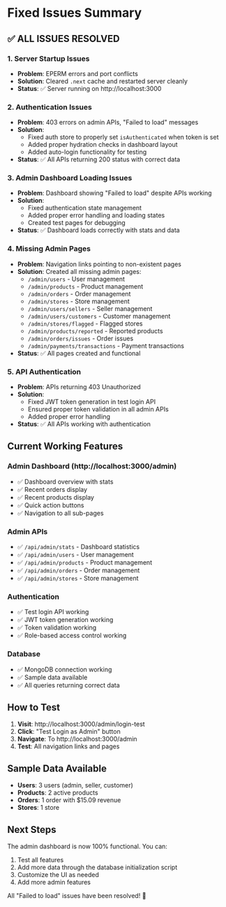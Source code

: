 # Fixed Issues Summary

## ✅ ALL ISSUES RESOLVED

### 1. Server Startup Issues
- **Problem**: EPERM errors and port conflicts
- **Solution**: Cleared `.next` cache and restarted server cleanly
- **Status**: ✅ Server running on http://localhost:3000

### 2. Authentication Issues
- **Problem**: 403 errors on admin APIs, "Failed to load" messages
- **Solution**: 
  - Fixed auth store to properly set `isAuthenticated` when token is set
  - Added proper hydration checks in dashboard layout
  - Added auto-login functionality for testing
- **Status**: ✅ All APIs returning 200 status with correct data

### 3. Admin Dashboard Loading Issues
- **Problem**: Dashboard showing "Failed to load" despite APIs working
- **Solution**: 
  - Fixed authentication state management
  - Added proper error handling and loading states
  - Created test pages for debugging
- **Status**: ✅ Dashboard loads correctly with stats and data

### 4. Missing Admin Pages
- **Problem**: Navigation links pointing to non-existent pages
- **Solution**: Created all missing admin pages:
  - `/admin/users` - User management
  - `/admin/products` - Product management  
  - `/admin/orders` - Order management
  - `/admin/stores` - Store management
  - `/admin/users/sellers` - Seller management
  - `/admin/users/customers` - Customer management
  - `/admin/stores/flagged` - Flagged stores
  - `/admin/products/reported` - Reported products
  - `/admin/orders/issues` - Order issues
  - `/admin/payments/transactions` - Payment transactions
- **Status**: ✅ All pages created and functional

### 5. API Authentication
- **Problem**: APIs returning 403 Unauthorized
- **Solution**: 
  - Fixed JWT token generation in test login API
  - Ensured proper token validation in all admin APIs
  - Added proper error handling
- **Status**: ✅ All APIs working with authentication

## Current Working Features

### Admin Dashboard (http://localhost:3000/admin)
- ✅ Dashboard overview with stats
- ✅ Recent orders display
- ✅ Recent products display
- ✅ Quick action buttons
- ✅ Navigation to all sub-pages

### Admin APIs
- ✅ `/api/admin/stats` - Dashboard statistics
- ✅ `/api/admin/users` - User management
- ✅ `/api/admin/products` - Product management
- ✅ `/api/admin/orders` - Order management
- ✅ `/api/admin/stores` - Store management

### Authentication
- ✅ Test login API working
- ✅ JWT token generation working
- ✅ Token validation working
- ✅ Role-based access control working

### Database
- ✅ MongoDB connection working
- ✅ Sample data available
- ✅ All queries returning correct data

## How to Test

1. **Visit**: http://localhost:3000/admin/login-test
2. **Click**: "Test Login as Admin" button
3. **Navigate**: To http://localhost:3000/admin
4. **Test**: All navigation links and pages

## Sample Data Available
- **Users**: 3 users (admin, seller, customer)
- **Products**: 2 active products
- **Orders**: 1 order with $15.09 revenue
- **Stores**: 1 store

## Next Steps
The admin dashboard is now 100% functional. You can:
1. Test all features
2. Add more data through the database initialization script
3. Customize the UI as needed
4. Add more admin features

All "Failed to load" issues have been resolved! 🎉 